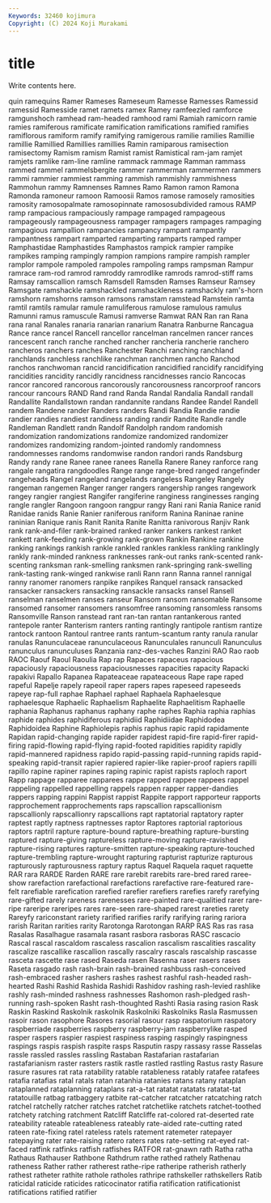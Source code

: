 ```yaml
---
Keywords: 32460 kojimura
Copyright: (C) 2024 Koji Murakami
---
```


# title

Write contents here.



quin ramequins Ramer
Rameses Rameseum Ramesse Ramesses Ramessid ramessid Ramesside ramet ramets ramex
Ramey ramfeezled ramforce ramgunshoch ramhead ram-headed ramhood rami Ramiah ramicorn
ramie ramies ramiferous ramificate ramification ramifications ramified ramifies ramiflorous ramiform
ramify ramifying ramigerous ramilie ramilies Ramillie ramillie Ramillied Ramillies ramillies
Ramin ramiparous ramisection ramisectomy Ramism ramism Ramist ramist Ramistical ram-jam
ramjet ramjets ramlike ram-line ramline rammack rammage Ramman rammass rammed
rammel rammelsbergite rammer rammerman rammermen rammers rammi rammier rammiest ramming
rammish rammishly rammishness Rammohun rammy Ramnenses Ramnes Ramo Ramon ramon
Ramona Ramonda ramoneur ramoon Ramoosii Ramos ramose ramosely ramosities ramosity
ramosopalmate ramosopinnate ramososubdivided ramous RAMP ramp rampacious rampaciously rampage rampaged
rampageous rampageously rampageousness rampager rampagers rampages rampaging rampagious rampallion rampancies
rampancy rampant rampantly rampantness rampart ramparted ramparting ramparts ramped ramper
Ramphastidae Ramphastides Ramphastos rampick rampier rampike rampikes ramping rampingly rampion
rampions rampire rampish rampler ramplor rampole rampoled rampoles rampoling ramps
rampsman Rampur ramrace ram-rod ramrod ramroddy ramrodlike ramrods ramrod-stiff rams
Ramsay ramscallion ramsch Ramsdell Ramsden Ramses Ramseur Ramsey Ramsgate ramshackle
ramshackled ramshackleness ramshackly ram's-horn ramshorn ramshorns ramson ramsons ramstam ramstead
Ramstein ramta ramtil ramtils ramular ramule ramuliferous ramulose ramulous ramulus
Ramunni ramus ramuscule Ramusi ramverse Ramwat RAN Ran ran Rana
rana ranal Ranales ranaria ranarian ranarium Ranatra Ranburne Rancagua Rance
rance rancel Rancell rancellor rancelman rancelmen rancer rances rancescent ranch
ranche ranched rancher rancheria rancherie ranchero rancheros ranchers ranches Ranchester
Ranchi ranching ranchland ranchlands ranchless ranchlike ranchman ranchmen rancho Ranchod
ranchos ranchwoman rancid rancidification rancidified rancidify rancidifying rancidities rancidity rancidly
rancidness rancidnesses rancio Rancocas rancor rancored rancorous rancorously rancorousness rancorproof
rancors rancour rancours RAND Rand rand Randa Randal Randalia Randall
randall Randallite Randallstown randan randannite randans Randee Randel Randell randem
Randene rander Randers randers Randi Randia Randie randie randier randies
randiest randiness randing randir Randite Randle randle Randleman Randlett randn
Randolf Randolph random randomish randomization randomizations randomize randomized randomizer randomizes
randomizing random-jointed randomly randomness randomnesses randoms randomwise randon randori rands
Randsburg Randy randy rane Ranee ranee ranees Ranella Ranere Raney
ranforce rang rangale rangatira rangdoodles Range range range-bred ranged rangefinder
rangeheads Rangel rangeland rangelands rangeless Rangeley Rangely rangeman rangemen Ranger
ranger rangers rangership ranges rangework rangey rangier rangiest Rangifer rangiferine
ranginess ranginesses ranging rangle rangler Rangoon rangoon rangpur rangy Rani
rani Rania Ranice ranid Ranidae ranids Ranie Ranier raniferous raniform
Ranina Raninae ranine raninian Ranique ranis Ranit Ranita Ranite Ranitta
ranivorous Ranjiv Rank rank rank-and-filer rank-brained ranked ranker rankers rankest
ranket rankett rank-feeding rank-growing rank-grown Rankin Rankine rankine ranking rankings
rankish rankle rankled rankles rankless rankling ranklingly rankly rank-minded rankness
ranknesses rank-out ranks rank-scented rank-scenting ranksman rank-smelling ranksmen rank-springing rank-swelling
rank-tasting rank-winged rankwise ranli Rann rann Ranna rannel rannigal ranny
ranomer ranomers ranpike ranpikes Ranquel ransack ransacked ransacker ransackers ransacking
ransackle ransacks ransel Ransell ranselman ranselmen ranses ranseur Ransom ransom
ransomable Ransome ransomed ransomer ransomers ransomfree ransoming ransomless ransoms Ransomville
Ranson ranstead rant ran-tan rantan rantankerous ranted rantepole ranter Ranterism
ranters ranting rantingly rantipole rantism rantize rantock rantoon Rantoul rantree
rants rantum-scantum ranty ranula ranular ranulas Ranunculaceae ranunculaceous Ranunculales ranunculi
Ranunculus ranunculus ranunculuses Ranzania ranz-des-vaches Ranzini RAO Rao raob RAOC
Raouf Raoul Raoulia Rap rap Rapaces rapaceus rapacious rapaciously rapaciousness
rapaciousnesses rapacities rapacity Rapacki rapakivi Rapallo Rapanea Rapateaceae rapateaceous Rape
rape raped rapeful Rapelje rapely rapeoil raper rapers rapes rapeseed
rapeseeds rapeye rap-full raphae Raphael raphael Raphaela Raphaelesque raphaelesque Raphaelic
Raphaelism Raphaelite Raphaelitism Raphaelle raphania Raphanus raphanus raphany raphe raphes
Raphia raphia raphias raphide raphides raphidiferous raphidiid Raphidiidae Raphidodea Raphidoidea
Raphine Raphiolepis raphis raphus rapic rapid rapidamente Rapidan rapid-changing rapide
rapider rapidest rapid-fire rapid-firer rapid-firing rapid-flowing rapid-flying rapid-footed rapidities rapidity
rapidly rapid-mannered rapidness rapido rapid-passing rapid-running rapids rapid-speaking rapid-transit rapier
rapiered rapier-like rapier-proof rapiers rapilli rapillo rapine rapiner rapines raping
rapinic rapist rapists raploch raport Rapp rappage rapparee rapparees rappe
rapped rappee rappees rappel rappeling rappelled rappelling rappels rappen rapper
rapper-dandies rappers rapping rappini Rappist rappist Rappite rapport rapporteur rapports
rapprochement rapprochements raps rapscallion rapscallionism rapscallionly rapscallionry rapscallions rapt raptatorial
raptatory rapter raptest raptly raptness raptnesses raptor Raptores raptorial raptorious
raptors raptril rapture rapture-bound rapture-breathing rapture-bursting raptured rapture-giving raptureless rapture-moving
rapture-ravished rapture-rising raptures rapture-smitten rapture-speaking rapture-touched rapture-trembling rapture-wrought rapturing rapturist
rapturize rapturous rapturously rapturousness raptury raptus Raquel Raquela raquet raquette
RAR rara RARDE Rarden RARE rare rarebit rarebits rare-bred rared
raree-show rarefaction rarefactional rarefactions rarefactive rare-featured rare-felt rarefiable rarefication rarefied
rarefier rarefiers rarefies rarefy rarefying rare-gifted rarely rareness rarenesses rare-painted
rare-qualitied rarer rare-ripe rareripe rareripes rares rare-seen rare-shaped rarest rareties
rarety Rareyfy rariconstant rariety rarified rarifies rarify rarifying raring rariora
rarish Raritan rarities rarity Rarotonga Rarotongan RARP RAS Ras ras
rasa Rasalas Rasalhague rasamala rasant rasbora rasboras RASC rascacio Rascal
rascal rascaldom rascaless rascalion rascalism rascalities rascality rascalize rascallike rascallion
rascally rascalry rascals rascalship rascasse rasceta rascette rase rased Raseda
rasen Rasenna raser rasers rases Raseta rasgado rash rash-brain rash-brained
rashbuss rash-conceived rash-embraced rasher rashers rashes rashest rashful rash-headed rash-hearted
Rashi Rashid Rashida Rashidi Rashidov rashing rash-levied rashlike rashly rash-minded
rashness rashnesses Rashomon rash-pledged rash-running rash-spoken Rasht rash-thoughted Rashti Rasia
rasing rasion Rask Raskin Raskind Raskolnik raskolnik Raskolniki Raskolniks Rasla
Rasmussen rasoir rason rasophore Rasores rasorial rasour rasp raspatorium raspatory
raspberriade raspberries raspberry raspberry-jam raspberrylike rasped rasper raspers raspier raspiest
raspiness rasping raspingly raspingness raspings raspis raspish raspite rasps Rasputin
raspy rassasy rasse Rasselas rassle rassled rassles rassling Rastaban Rastafarian
rastafarian rastafarianism raster rasters rastik rastle rastled rastling Rastus rasty
Rasure rasure rasures rat rata ratability ratable ratableness ratably ratafee
ratafees ratafia ratafias ratal ratals ratan ratanhia ratanies ratans ratany
rataplan rataplanned rataplanning rataplans rat-a-tat ratatat ratatats ratatat-tat ratatouille ratbag
ratbaggery ratbite rat-catcher ratcatcher ratcatching ratch ratchel ratchelly ratcher ratches
ratchet ratchetlike ratchets ratchet-toothed ratchety ratching ratchment Ratcliff Ratcliffe rat-colored
rat-deserted rate rateability rateable rateableness rateably rate-aided rate-cutting rated rateen
rate-fixing ratel rateless ratels ratement ratemeter ratepayer ratepaying rater rate-raising
ratero raters rates rate-setting rat-eyed rat-faced ratfink ratfinks ratfish ratfishes
RATFOR rat-gnawn rath Ratha ratha Rathaus Rathauser Rathbone Rathdrum rathe
rathed rathely Rathenau ratheness Rather rather ratherest rathe-ripe ratheripe ratherish
ratherly rathest ratheter rathite rathole ratholes rathripe rathskeller rathskellers Ratib
raticidal raticide raticides raticocinator ratifia ratification ratificationist ratifications ratified ratifier
